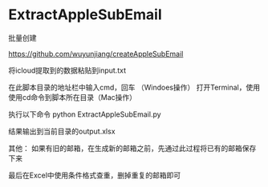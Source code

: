 # ExtractAppleSubEmail
批量创建

https://github.com/wuyunjiang/createAppleSubEmail


将icloud提取到的数据粘贴到input.txt


在此脚本目录的地址栏中输入cmd，回车 （Windoes操作）
打开Terminal，使用使用cd命令到脚本所在目录（Mac操作）


执行以下命令 python ExtractAppleSubEmail.py


结果输出到当前目录的output.xlsx


其他： 如果有旧的邮箱，在生成新的邮箱之前，先通过此过程将已有的邮箱保存下来

最后在Excel中使用条件格式查重，删掉重复的邮箱即可
